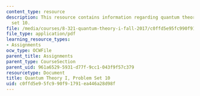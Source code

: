 ```yaml
---
content_type: resource
description: This resource contains information regarding quantum theory I, problem
  set 10.
file: /media/courses/8-321-quantum-theory-i-fall-2017/c0ffd5e95fc990f91791ea446a28d98f_MIT8_321F17_Pset10.pdf
file_type: application/pdf
learning_resource_types:
- Assignments
ocw_type: OCWFile
parent_title: Assignments
parent_type: CourseSection
parent_uid: 961a6529-5931-d77f-9cc1-043f9f57c379
resourcetype: Document
title: Quantum Theory I, Problem Set 10
uid: c0ffd5e9-5fc9-90f9-1791-ea446a28d98f
---
```

